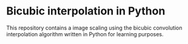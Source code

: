 # Bicubic interpolation in Python

This repository contains a image scaling using the bicubic convolution interpolation algorithm written in Python for learning purposes.

<!-- ```txt
$ python scaling.py -s 2 test_4k_wp.png out.png
Scaling image from 2160x3840 to 4320x7680...
Finished scaling in 1049.8409270810007 seconds
```

```txt
$ cargo run --release -- -s 2 ../test_4k_wp.png  ../out_rs.png
    Finished release [optimized] target(s) in 0.04s
     Running `target/release/bicubic_rs -s 2 ../test_4k_wp.png ../out_rs.png`
Scaling image from 3840x2160 to 7680x4320...
Finished scaling in 26.38118 seconds
``` -->
